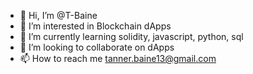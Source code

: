 - 👋 Hi, I’m @T-Baine
- 👀 I’m interested in Blockchain dApps
- 🌱 I’m currently learning solidity, javascript, python, sql 
- 💞️ I’m looking to collaborate on dApps
- 📫 How to reach me tanner.baine13@gmail.com

<!---
T-Baine/T-Baine is a ✨ special ✨ repository because its `README.md` (this file) appears on your GitHub profile.
You can click the Preview link to take a look at your changes.
--->
